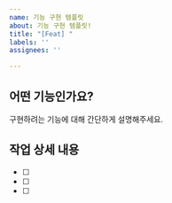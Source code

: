 ```yaml
---
name: 기능 구현 템플릿
about: 기능 구현 템플릿!
title: "[Feat] "
labels: ''
assignees: ''

---
```


## 어떤 기능인가요?
구현하려는 기능에 대해 간단하게 설명해주세요.
## 작업 상세 내용
- [ ]
- [ ]
- [ ]
